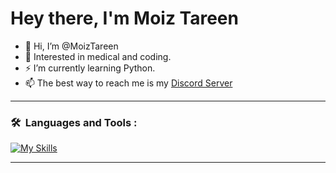 # Hey there, I'm Moiz Tareen

- 👋 Hi, I’m @MoizTareen
- 🌱 Interested in medical and coding.
- ⚡  I’m currently learning Python.
- 📫 The best way to reach me is my [Discord Server](https://discord.gg/PDNkA9WP)


---

### 🛠 &nbsp;Languages and Tools :
<p>  
  
[![My Skills](https://skillicons.dev/icons?i=nodejs,html,css&perline=5)](https://skillicons.dev)
  
</p>

---
<!---
MoizTareen/MoizTareen is a ✨ special ✨ repository because its `README.md` (this file) appears on your GitHub profile.
You can click the Preview link to take a look at your changes.
--->
